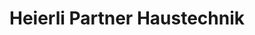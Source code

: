 ---
title: "Heierli Partner Haustechnik"
url: /duebendorf/heierli-partner-haustechnik/
shop: Allgemein
---